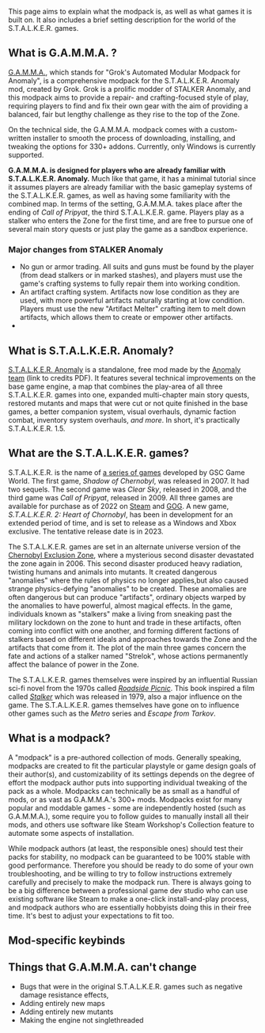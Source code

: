 This page aims to explain what the modpack is, as well as what games it is built on. It also includes a brief setting description for the world of the S.T.A.L.K.E.R. games.

## What is G.A.M.M.A. ?

[G.A.M.M.A.](https://github.com/Grokitach/Stalker_GAMMA), which stands for "Grok's Automated Modular Modpack for Anomaly", is a comprehensive modpack for the S.T.A.L.K.E.R. Anomaly mod, created by Grok. Grok is a prolific modder of STALKER Anomaly, and this modpack aims to provide a repair- and crafting-focused style of play, requiring players to find and fix their own gear with the aim of providing a balanced, fair but lengthy challenge as they rise to the top of the Zone.

On the technical side, the G.A.M.M.A. modpack comes with a custom-written installer to smooth the process of downloading, installing, and tweaking the options for 330+ addons. Currently, only Windows is currently supported.

**G.A.M.M.A. is designed for players who are already familiar with S.T.A.L.K.E.R. Anomaly.** Much like that game, it has a minimal tutorial since it assumes players are already familiar with the basic gameplay systems of the S.T.A.L.K.E.R. games, as well as having some familiarity with the combined map. In terms of the setting, G.A.M.M.A. takes place after the ending of _Call of Pripyat_, the third S.T.A.L.K.E.R. game. Players play as a stalker who enters the Zone for the first time, and are free to pursue one of several main story quests or just play the game as a sandbox experience.

### Major changes from STALKER Anomaly

* No gun or armor trading. All suits and guns must be found by the player (from dead stalkers or in marked stashes), and players must use the game's crafting systems to fully repair them into working condition.
* An artifact crafting system. Artifacts now lose condition as they are used, with more powerful artifacts naturally starting at low condition. Players must use the new "Artifact Melter" crafting item to melt down artifacts, which allows them to create or empower other artifacts.
* 

## What is S.T.A.L.K.E.R. Anomaly?

[S.T.A.L.K.E.R. Anomaly](https://www.moddb.com/mods/stalker-anomaly) is a standalone, free mod made by the [Anomaly team](https://www.dropbox.com/s/gu9x64qazkjh12c/Credits.pdf?dl=0) (link to credits PDF). It features several technical improvements on the base game engine, a map that combines the play-area of all three S.T.A.L.K.E.R. games into one, expanded multi-chapter main story quests, restored mutants and maps that were cut or not quite finished in the base games, a better companion system, visual overhauls, dynamic faction combat, inventory system overhauls, *and more*. In short, it's practically S.T.A.L.K.E.R. 1.5.

## What are the S.T.A.L.K.E.R. games?

S.T.A.L.K.E.R. is the name of [a series of games](https://en.wikipedia.org/wiki/S.T.A.L.K.E.R.) developed by GSC Game World. The first game, _Shadow of Chernobyl_, was released in 2007. It had two sequels. The second game was _Clear Sky_, released in 2008, and the third game was _Call of Pripyat_, released in 2009. All three games are available for purchase as of 2022 on [Steam](https://store.steampowered.com/sub/35983/) and [GOG](https://www.gog.com/en/games?genres=shooter&tags=atmospheric&developers=gsc-game-world). A new game, _S.T.A.L.K.E.R. 2: Heart of Chornobyl_, has been in development for an extended period of time, and is set to release as a Windows and Xbox exclusive. The tentative release date is in 2023.

The S.T.A.L.K.E.R. games are set in an alternate universe version of the [Chernobyl Exclusion Zone](https://en.wikipedia.org/wiki/Chernobyl_Exclusion_Zone), where a mysterious second disaster devastated the zone again in 2006. This second disaster produced heavy radiation, twisting humans and animals into mutants. It created dangerous "anomalies" where the rules of physics no longer applies,but also caused strange physics-defying "anomalies" to be created. These anomalies are often dangerous but can produce "artifacts", ordinary objects warped by the anomalies to have powerful, almost magical effects. In the game, individuals known as "stalkers" make a living from sneaking past the military lockdown on the zone to hunt and trade in these artifacts, often coming into conflict with one another, and forming different factions of stalkers based on different ideals and approaches towards the Zone and the artifacts that come from it. The plot of the main three games concern the fate and actions of a stalker named "Strelok", whose actions permanently affect the balance of power in the Zone.

The S.T.A.L.K.E.R. games themselves were inspired by an influential Russian sci-fi novel from the 1970s called _[Roadside Picnic](https://en.wikipedia.org/wiki/Roadside_Picnic)_. This book inspired a film called _[Stalker](https://en.wikipedia.org/wiki/Stalker_(1979_film))_ which was released in 1979, also a major influence on the game. The S.T.A.L.K.E.R. games themselves have gone on to influence other games such as the _Metro_ series and _Escape from Tarkov_.

## What is a modpack?

A "modpack" is a pre-authored collection of mods. Generally speaking, modpacks are created to fit the particular playstyle or game design goals of their author(s), and customizability of its settings depends on the degree of effort the modpack author puts into supporting individual tweaking of the pack as a whole. Modpacks can technically be as small as a handful of mods, or as vast as G.A.M.M.A.'s 300+ mods. Modpacks exist for many popular and moddable games - some are independently hosted (such as G.A.M.M.A.), some require you to follow guides to manually install all their mods, and others use software like Steam Workshop's Collection feature to automate some aspects of installation.

While modpack authors (at least, the responsible ones) should test their packs for stability, no modpack can be guaranteed to be 100% stable with good performance. Therefore you should be ready to do some of your own troubleshooting, and be willing to try to follow instructions extremely carefully and precisely to make the modpack run. There is always going to be a big difference between a professional game dev studio who can use existing software like Steam to make a one-click install-and-play process, and modpack authors who are essentially hobbyists doing this in their free time. It's best to adjust your expectations to fit too.

## Mod-specific keybinds

## Things that G.A.M.M.A. can't change

* Bugs that were in the original S.T.A.L.K.E.R. games such as negative damage resistance effects,
* Adding entirely new maps
* Adding entirely new mutants
* Making the engine not singlethreaded
